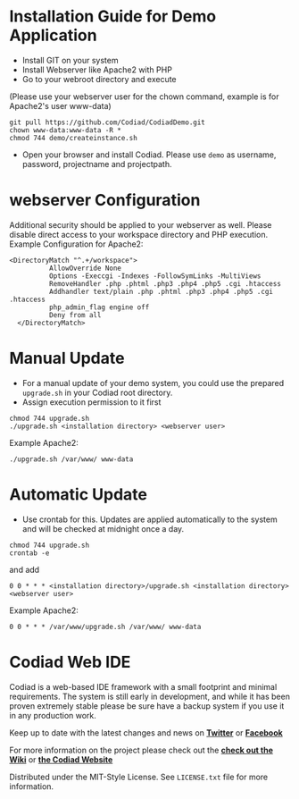 # Installation Guide for Demo Application 

- Install GIT on your system
- Install Webserver like Apache2 with PHP
- Go to your webroot directory and execute 

(Please use your webserver user for the chown command, example is for Apache2's user www-data)

```
git pull https://github.com/Codiad/CodiadDemo.git
chown www-data:www-data -R *
chmod 744 demo/createinstance.sh
```

- Open your browser and install Codiad. Please use `demo` as username, password, projectname and projectpath.

# webserver Configuration

Additional security should be applied to your webserver as well. Please disable direct access to your workspace directory and PHP execution.
Example Configuration for Apache2:

```
<DirectoryMatch "^.+/workspace">
          AllowOverride None
          Options -Execcgi -Indexes -FollowSymLinks -MultiViews
          RemoveHandler .php .phtml .php3 .php4 .php5 .cgi .htaccess
          Addhandler text/plain .php .phtml .php3 .php4 .php5 .cgi .htaccess
          php_admin_flag engine off
          Deny from all
  </DirectoryMatch>
```

# Manual Update

- For a manual update of your demo system, you could use the prepared ```upgrade.sh``` in your Codiad root directory.
- Assign execution permission to it first

```
chmod 744 upgrade.sh
./upgrade.sh <installation directory> <webserver user>
```

Example Apache2:
```
./upgrade.sh /var/www/ www-data
```

# Automatic Update

- Use crontab for this. Updates are applied automatically to the system and will be checked at midnight once a day.

```
chmod 744 upgrade.sh
crontab -e
```

and add

```
0 0 * * * <installation directory>/upgrade.sh <installation directory> <webserver user>
```

Example Apache2:
```
0 0 * * * /var/www/upgrade.sh /var/www/ www-data
```

# Codiad Web IDE

Codiad is a web-based IDE framework with a small footprint and minimal requirements. The system is still early in development, and while it has been proven extremely stable please be sure have a backup system if you use it in any production work.

Keep up to date with the latest changes and news on **[Twitter](http://twitter.com/codiadide)** or **[Facebook](http://www.facebook.com/Codiad)**

For more information on the project please check out the **[check out the Wiki](https://github.com/Codiad/Codiad/wiki)** or **[the Codiad Website](http://www.codiad.com)**

Distributed under the MIT-Style License. See `LICENSE.txt` file for more information.
